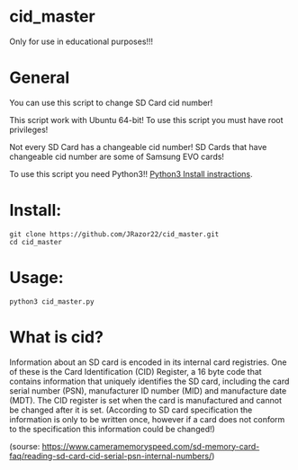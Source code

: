 # cid_master

Only for use in educational purposes!!!

# General 
You can use this script to change SD Card cid number!

This script work with Ubuntu 64-bit! To use this script you must have root privileges!

Not every SD Card has a changeable cid number! SD Cards that have changeable cid number are some of Samsung EVO cards!

To use this script you need Python3!! [Python3 Install instractions](https://docs.python-guide.org/starting/install3/linux/).
# Install:
```
git clone https://github.com/JRazor22/cid_master.git
cd cid_master
```
# Usage:
```
python3 cid_master.py
```
# What is cid?

Information about an SD card is encoded in its internal card registries. One of these is the Card Identification (CID) Register, a 16 byte code that contains information that uniquely identifies the SD card, including the card serial number (PSN), manufacturer ID number (MID) and manufacture date (MDT). The CID register is set when the card is manufactured and cannot be changed after it is set. (According to SD card specification the information is only to be written once, however if a card does not conform to the specification this information could be changed!)

(sourse: https://www.cameramemoryspeed.com/sd-memory-card-faq/reading-sd-card-cid-serial-psn-internal-numbers/)


